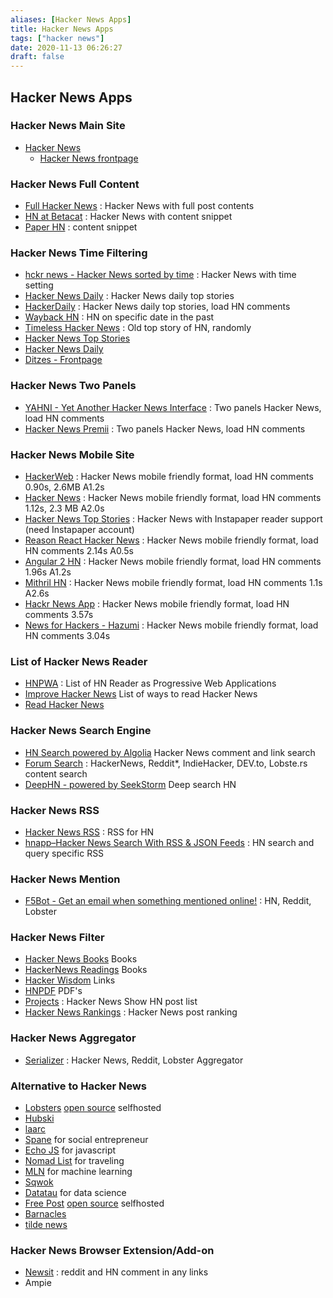 ```yaml
---
aliases: [Hacker News Apps]
title: Hacker News Apps
tags: ["hacker news"]
date: 2020-11-13 06:26:27
draft: false
---
```


## Hacker News Apps

### Hacker News Main Site

- [Hacker News](https://news.ycombinator.com/)
    - [Hacker News frontpage](https://news.ycombinator.com/front)

### Hacker News Full Content

- [Full Hacker News](https://www.fullhn.com/) : Hacker News with full post contents
- [HN at Betacat](https://hackernews.betacat.io/) : Hacker News with content snippet
- [Paper HN](https://www.wolfgangfaust.com/project/paper-hn/) : content snippet

### Hacker News Time Filtering

- [hckr news - Hacker News sorted by time](https://hckrnews.com/) : Hacker News with time setting
- [Hacker News Daily](http://www.daemonology.net/hn-daily/) : Hacker News daily top stories
- [HackerDaily](https://hackerdaily.io/) : Hacker News daily top stories, load HN comments
- [Wayback HN](http://www.waybackhn.com/) : HN on specific date in the past
- [Timeless Hacker News](https://thn.rakhim.org/) : Old top story of HN, randomly
- [Hacker News Top Stories](https://hn-summary.github.io/)
- [Hacker News Daily](http://www.daemonology.net/hn-daily/)
- [Ditzes - Frontpage](https://ditzes.com/frontpage)

### Hacker News Two Panels

- [YAHNI - Yet Another Hacker News Interface](https://yahni.news/) : Two panels Hacker News, load HN comments
- [Hacker News Premii](https://hn.premii.com/) : Two panels Hacker News, load HN comments

### Hacker News Mobile Site

- [HackerWeb](https://hackerweb.app/#/) : Hacker News mobile friendly format, load HN comments 0.90s, 2.6MB A1.2s
- [Hacker News](https://hack.ernews.info/) : Hacker News mobile friendly format, load HN comments 1.12s, 2.3 MB A2.0s
- [Hacker News Top Stories](https://www.read.hn/) : Hacker News with Instapaper reader support (need Instapaper account)
- [Reason React Hacker News](https://hackernewsmobile.com/#/) : Hacker News mobile friendly format, load HN comments 2.14s A0.5s
- [Angular 2 HN](https://angular2-hn.firebaseapp.com/news/1) : Hacker News mobile friendly format, load HN comments 1.96s A1.2s
- [Mithril HN](https://mithril-hn.firebaseapp.com/#!/top/1) : Hacker News mobile friendly format, load HN comments 1.1s A2.6s
- [Hackr News App](https://hackr-news-dj.netlify.app/top) : Hacker News mobile friendly format, load HN comments 3.57s
- [News for Hackers - Hazumi](https://www.hazumi.news/) : Hacker News mobile friendly format, load HN comments 3.04s

### List of Hacker News Reader

- [HNPWA](https://hnpwa.com/) : List of HN Reader as Progressive Web Applications
- [Improve Hacker News](https://hackerbits.com/hacker-news/improve-hacker-news-ui/) List of ways to read Hacker News
- [Read Hacker News](https://readhacker.news/)

### Hacker News Search Engine

- [HN Search powered by Algolia](https://hn.algolia.com/) Hacker News comment and link search
- [Forum Search](https://forumsearch.io/) : HackerNews, Reddit*, IndieHacker, DEV.to, Lobste.rs content search
- [DeepHN - powered by SeekStorm](https://deephn.org/) Deep search HN

### Hacker News RSS

- [Hacker News RSS](https://hnrss.github.io/) : RSS for HN
- [hnapp–Hacker News Search With RSS & JSON Feeds](http://hnapp.com/) : HN search and query specific RSS

### Hacker News Mention

- [F5Bot - Get an email when something mentioned online!](https://f5bot.com/) : HN, Reddit, Lobster

### Hacker News Filter

- [Hacker News Books](https://hackernewsbooks.com) Books
- [HackerNews Readings](https://hacker-recommended-books.vercel.app/) Books
- [Hacker Wisdom](https://www.askhnwisdom.com/) Links
- [HNPDF](https://hnpdf.com/latest) PDF's
- [Projects](https://showhn-dashboard.netlify.app/) : Hacker News Show HN post list
- [Hacker News Rankings](http://hnrankings.info/) : Hacker News post ranking

### Hacker News Aggregator

- [Serializer](http://serializer.io/) : Hacker News, Reddit, Lobster Aggregator

### Alternative to Hacker News

- [Lobsters](https://lobste.rs/) [open source](https://github.com/lobsters/) selfhosted
- [Hubski](https://hubski.com/)
- [laarc](https://www.laarc.io/)
- [Spane](https://www.spane.org/) for social entrepreneur
- [Echo JS](https://www.echojs.com/) for javascript
- [Nomad List](https://nomadlist.com/forum/) for traveling
- [MLN](https://mln.dev/top/1) for machine learning
- [Sqwok](https://sqwok.im/)
- [Datatau](https://datatau.net/) for data science
- [Free Post](https://freepo.st/) [open source](https://notabug.org/zPlus/freepost) selfhosted
- [Barnacles](https://barnacl.es/)
- [tilde news](https://tilde.news/)

### Hacker News Browser Extension/Add-on

- [Newsit](https://newsit.benwinding.com/) : reddit and HN comment in any links
- Ampie
